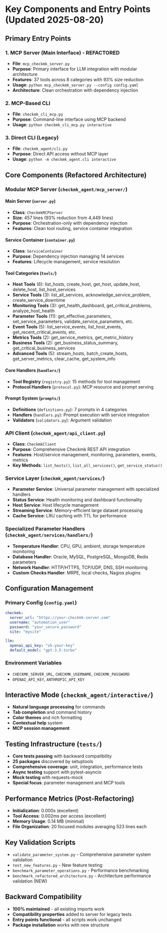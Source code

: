 # Key Components and Entry Points (Updated 2025-08-20)

## Primary Entry Points

### 1. MCP Server (Main Interface) - REFACTORED
- **File**: `mcp_checkmk_server.py`
- **Purpose**: Primary interface for LLM integration with modular architecture
- **Features**: 37 tools across 8 categories with 93% size reduction
- **Usage**: `python mcp_checkmk_server.py --config config.yaml`
- **Architecture**: Clean orchestration with dependency injection

### 2. MCP-Based CLI
- **File**: `checkmk_cli_mcp.py`
- **Purpose**: Command-line interface using MCP backend
- **Usage**: `python checkmk_cli_mcp.py interactive`

### 3. Direct CLI (Legacy)
- **File**: `checkmk_agent/cli.py`
- **Purpose**: Direct API access without MCP layer
- **Usage**: `python -m checkmk_agent.cli interactive`

## Core Components (Refactored Architecture)

### Modular MCP Server (`checkmk_agent/mcp_server/`)

#### Main Server (`server.py`)
- **Class**: `CheckmkMCPServer`
- **Size**: 457 lines (93% reduction from 4,449 lines)
- **Purpose**: Orchestration-only with dependency injection
- **Features**: Clean tool routing, service container integration

#### Service Container (`container.py`)
- **Class**: `ServiceContainer`
- **Purpose**: Dependency injection managing 14 services
- **Features**: Lifecycle management, service resolution

#### Tool Categories (`tools/`)
- **Host Tools** (6): list_hosts, create_host, get_host, update_host, delete_host, list_host_services
- **Service Tools** (3): list_all_services, acknowledge_service_problem, create_service_downtime
- **Monitoring Tools** (3): get_health_dashboard, get_critical_problems, analyze_host_health
- **Parameter Tools** (11): get_effective_parameters, set_service_parameters, validate_service_parameters, etc.
- **Event Tools** (5): list_service_events, list_host_events, get_recent_critical_events, etc.
- **Metrics Tools** (2): get_service_metrics, get_metric_history
- **Business Tools** (2): get_business_status_summary, get_critical_business_services
- **Advanced Tools** (5): stream_hosts, batch_create_hosts, get_server_metrics, clear_cache, get_system_info

#### Core Handlers (`handlers/`)
- **Tool Registry** (`registry.py`): 15 methods for tool management
- **Protocol Handlers** (`protocol.py`): MCP resource and prompt serving

#### Prompt System (`prompts/`)
- **Definitions** (`definitions.py`): 7 prompts in 4 categories
- **Handlers** (`handlers.py`): Prompt execution with service integration
- **Validators** (`validators.py`): Argument validation

### API Client (`checkmk_agent/api_client.py`)
- **Class**: `CheckmkClient`
- **Purpose**: Comprehensive Checkmk REST API integration
- **Features**: Host/service management, monitoring, parameters, events, metrics
- **Key Methods**: `list_hosts()`, `list_all_services()`, `get_service_status()`

### Service Layer (`checkmk_agent/services/`)
- **Parameter Service**: Universal parameter management with specialized handlers
- **Status Service**: Health monitoring and dashboard functionality  
- **Host Service**: Host lifecycle management
- **Streaming Service**: Memory-efficient large dataset processing
- **Cache Service**: LRU caching with TTL for performance

### Specialized Parameter Handlers (`checkmk_agent/services/handlers/`)
- **Temperature Handler**: CPU, GPU, ambient, storage temperature monitoring
- **Database Handler**: Oracle, MySQL, PostgreSQL, MongoDB, Redis parameters
- **Network Handler**: HTTP/HTTPS, TCP/UDP, DNS, SSH monitoring
- **Custom Checks Handler**: MRPE, local checks, Nagios plugins

## Configuration Management

### Primary Config (`config.yaml`)
```yaml
checkmk:
  server_url: "https://your-checkmk-server.com"
  username: "automation_user"
  password: "your_secure_password"
  site: "mysite"

llm:
  openai_api_key: "sk-your-key"
  default_model: "gpt-3.5-turbo"
```

### Environment Variables
- `CHECKMK_SERVER_URL`, `CHECKMK_USERNAME`, `CHECKMK_PASSWORD`
- `OPENAI_API_KEY`, `ANTHROPIC_API_KEY`

## Interactive Mode (`checkmk_agent/interactive/`)
- **Natural language processing** for commands
- **Tab completion** and command history
- **Color themes** and rich formatting
- **Contextual help** system
- **MCP session management**

## Testing Infrastructure (`tests/`)
- **Core tests passing** with backward compatibility
- **25 packages** discovered by setuptools
- **Comprehensive coverage**: unit, integration, performance tests
- **Async testing** support with pytest-asyncio
- **Mock testing** with requests-mock
- **Special focus**: parameter management and MCP tools

## Performance Metrics (Post-Refactoring)
- **Initialization**: 0.000s (excellent)
- **Tool Access**: 0.002ms per access (excellent)  
- **Memory Usage**: 0.14 MB (minimal)
- **File Organization**: 20 focused modules averaging 523 lines each

## Key Validation Scripts
- `validate_parameter_system.py` - Comprehensive parameter system validation
- `test_new_features.py` - New feature testing
- `benchmark_parameter_operations.py` - Performance benchmarking
- `benchmark_refactored_architecture.py` - Architecture performance validation (NEW)

## Backward Compatibility
- **100% maintained** - all existing imports work
- **Compatibility properties** added to server for legacy tests
- **Entry points functional** - all scripts work unchanged
- **Package installation** works with new structure